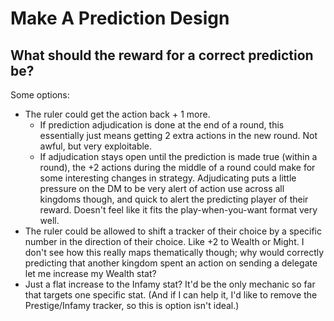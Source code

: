 # Make A Prediction Design

## What should the reward for a correct prediction be?

Some options:

- The ruler could get the action back + 1 more.
	- If prediction adjudication is done at the end of a round, this essentially just means getting 2 extra actions in the new round. Not awful, but very exploitable.
	- If adjudication stays open until the prediction is made true (within a round), the +2 actions during the middle of a round could make for some interesting changes in strategy. Adjudicating puts a little pressure on the DM to be very alert of action use across all kingdoms though, and quick to alert the predicting player of their reward. Doesn't feel like it fits the play-when-you-want format very well.
- The ruler could be allowed to shift a tracker of their choice by a specific number in the direction of their choice. Like +2 to Wealth or Might. I don't see how this really maps thematically though; why would correctly predicting that another kingdom spent an action on sending a delegate let me increase my Wealth stat?
- Just a flat increase to the Infamy stat? It'd be the only mechanic so far that targets one specific stat. (And if I can help it, I'd like to remove the Prestige/Infamy tracker, so this is option isn't ideal.)
